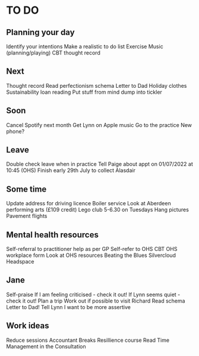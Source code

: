 # TO DO
## Planning your day
Identify your intentions
Make a realistic to do list
Exercise
Music (planning/playing)
CBT thought record

## Next
Thought record
Read perfectionism schema
Letter to Dad
Holiday clothes
Sustainability loan reading
Put stuff from mind dump into tickler

## Soon
Cancel Spotify next month
Get Lynn on Apple music
Go to the practice
New phone?

## Leave
Double check leave when in practice
Tell Paige about appt on 01/07/2022 at 10:45 (OHS)
Finish early 29th July to collect Alasdair

## Some time
Update address for driving licence
Boiler service
Look at Aberdeen performing arts (£109 credit)
Lego club 5-6.30 on Tuesdays
Hang pictures
Pavement flights

## Mental health resources
Self-referral to practitioner help as per GP
Self-refer to OHS CBT
OHS workplace form
Look at OHS resources
Beating the Blues
Silvercloud
Headspace

## Jane
Self-praise
If I am feeling criticised - check it out!
If Lynn seems quiet - check it out!
Plan a trip
Work out if possible to visit Richard
Read schema
Letter to Dad!
Tell Lynn I want to be more assertive

## Work ideas
Reduce sessions
Accountant
Breaks
Resillience course
Read Time Management in the Consultation



